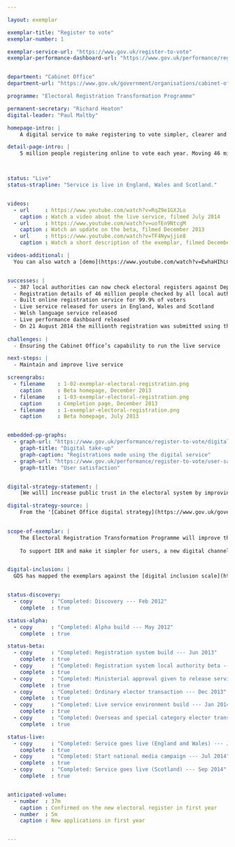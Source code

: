 ```yaml
---

layout: exemplar

exemplar-title: "Register to vote"
exemplar-number: 1

exemplar-service-url: "https://www.gov.uk/register-to-vote"
exemplar-performance-dashboard-url: "https://www.gov.uk/performance/register-to-vote"


department: "Cabinet Office"
department-url: "https://www.gov.uk/government/organisations/cabinet-office"

programme: "Electoral Registration Transformation Programme"

permanent-secretary: "Richard Heaton"
digital-leader: "Paul Maltby"

homepage-intro: |
    A digital service to make registering to vote simpler, clearer and faster

detail-page-intro: |
    5 million people registering online to vote each year. Moving 46 million voters from household to individual registration



status: "Live"
status-strapline: "Service is live in England, Wales and Scotland."


videos:
  - url     : https://www.youtube.com/watch?v=RqZ9e1GXJLo
    caption : Watch a video about the live service, filmed July 2014
  - url     : https://www.youtube.com/watch?v=uofEn9NtcgM
    caption : Watch an update on the beta, filmed December 2013
  - url     : https://www.youtube.com/watch?v=TF4Nywjjie8
    caption : Watch a short description of the exemplar, filmed December 2013

videos-additional: |
  You can also watch a [demo](https://www.youtube.com/watch?v=EwhaHIhLCSk) of the service's back end system, filmed July 2013.


successes: |
  - 387 local authorities can now check electoral registers against Department for Work and Pensions data
  - Registration details of 46 million people checked by all local authorities in England and Wales
  - Built online registration service for 99.9% of voters
  - Live service released for users in England, Wales and Scotland
  - Welsh language service released
  - Live performance dashboard released
  - On 21 August 2014 the millionth registration was submitted using the service
  
challenges: |
  - Ensuring the Cabinet Office’s capability to run the live service

next-steps: |
  - Maintain and improve live service

screengrabs:
  - filename    : 1-02-exemplar-electoral-registration.png
    caption     : Beta homepage, December 2013
  - filename    : 1-03-exemplar-electoral-registration.png
    caption     : Completion page, December 2013
  - filename    : 1-exemplar-electoral-registration.png
    caption     : Beta homepage, July 2013


embedded-pp-graphs:
  - graph-url: "https://www.gov.uk/performance/register-to-vote/digital-takeup"
    graph-title: "Digital take-up"
    graph-caption: "Registrations made using the digital service"
  - graph-url: "https://www.gov.uk/performance/register-to-vote/user-satisfaction"
    graph-title: "User satisfaction"


digital-strategy-statement: |
    [We will] increase public trust in the electoral system by improving the accuracy and security of the register...

digital-strategy-source: |
    From the '[Cabinet Office digital strategy](https://www.gov.uk/government/publications/cabinet-office-digital-strategy)' --- December 2012
    

scope-of-exemplar: |
    The Electoral Registration Transformation Programme will improve the electoral registration process by introducing Individual Electoral Registration (IER). Instead of one person in a household supplying the details of all people living at the same address (which can result in fraud and errors), IER will require people to register individually.
    
    To support IER and make it simpler for users, a new digital channel will be created and a method of confirming identities will be introduced. IER is intended to increase trust and modernise our electoral system.


digital-inclusion: |
  GDS has mapped the exemplars against the [digital inclusion scale](https://www.gov.uk/government/publications/government-digital-inclusion-strategy/government-digital-inclusion-strategy#measuring-digital-exclusion) to help show where these services may be difficult for some people to use. [See the rating for Electoral registration](https://www.gov.uk/government/publications/government-digital-inclusion-strategy/exemplar-services-and-identity-assurance-how-complex-they-are#electoral-registration).


status-discovery:
  - copy      : "Completed: Discovery --- Feb 2012"
    complete  : true

status-alpha:
  - copy      : "Completed: Alpha build --- May 2012"
    complete  : true

status-beta:
  - copy      : "Completed: Registration system build --- Jun 2013"
    complete  : true
  - copy      : "Completed: Registration system local authority beta --- Sep 2013"
    complete  : true
  - copy      : "Completed: Ministerial approval given to release service --- Dec 2013"
    complete  : true
  - copy      : "Completed: Ordinary elector transaction --- Dec 2013"
    complete  : true
  - copy      : "Completed: Live service environment build --- Jan 2014"
    complete  : true
  - copy      : "Completed: Overseas and special category elector transactions --- May 2014"
    complete  : true

status-live:
  - copy      : "Completed: Service goes live (England and Wales) --- Jun 2014"
    complete  : true
  - copy      : "Completed: Start national media campaign --- Jul 2014"
    complete  : true
  - copy      : "Completed: Service goes live (Scotland) --- Sep 2014"
    complete  : true


anticipated-volume:
  - number  : 37m
    caption : Confirmed on the new electoral register in first year
  - number  : 5m
    caption : New applications in first year


---
```




